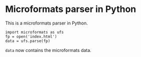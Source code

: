 Microformats parser in Python
======
This is a microformats parser in Python.

    import microformats as ufs
    fp = open('index.html')
    data = ufs.parse(fp)

`data` now contains the microformats data.
